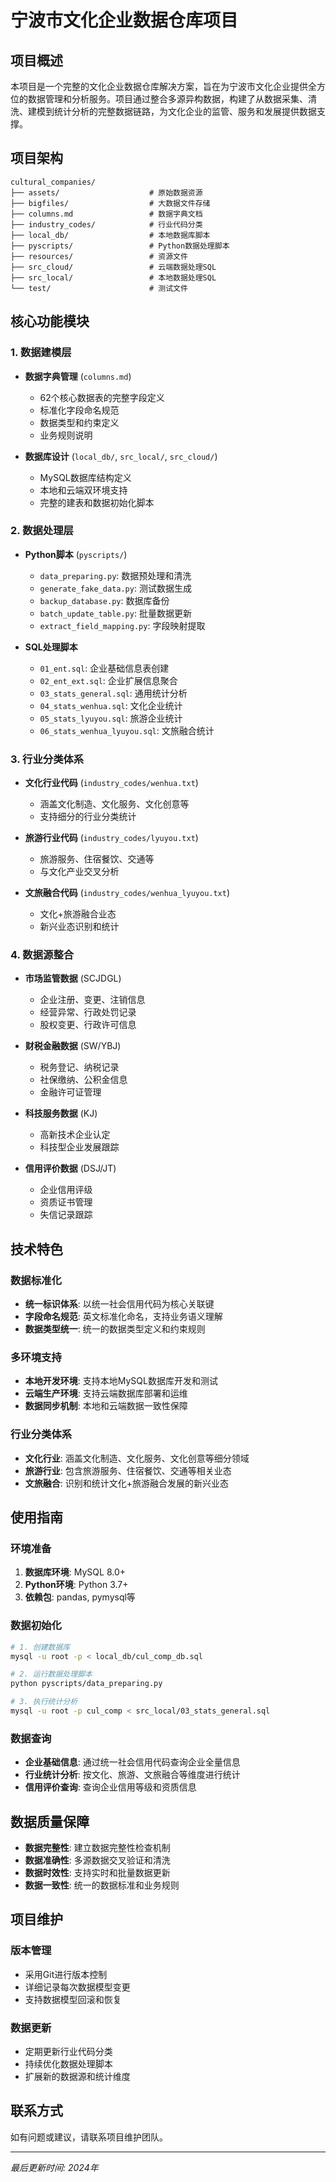 # 宁波市文化企业数据仓库项目

## 项目概述

本项目是一个完整的文化企业数据仓库解决方案，旨在为宁波市文化企业提供全方位的数据管理和分析服务。项目通过整合多源异构数据，构建了从数据采集、清洗、建模到统计分析的完整数据链路，为文化企业的监管、服务和发展提供数据支撑。

## 项目架构

```
cultural_companies/
├── assets/                    # 原始数据资源
├── bigfiles/                  # 大数据文件存储
├── columns.md                 # 数据字典文档
├── industry_codes/            # 行业代码分类
├── local_db/                  # 本地数据库脚本
├── pyscripts/                 # Python数据处理脚本
├── resources/                 # 资源文件
├── src_cloud/                 # 云端数据处理SQL
├── src_local/                 # 本地数据处理SQL
└── test/                      # 测试文件
```

## 核心功能模块

### 1. 数据建模层
- **数据字典管理** (`columns.md`)
  - 62个核心数据表的完整字段定义
  - 标准化字段命名规范
  - 数据类型和约束定义
  - 业务规则说明

- **数据库设计** (`local_db/`, `src_local/`, `src_cloud/`)
  - MySQL数据库结构定义
  - 本地和云端双环境支持
  - 完整的建表和数据初始化脚本

### 2. 数据处理层
- **Python脚本** (`pyscripts/`)
  - `data_preparing.py`: 数据预处理和清洗
  - `generate_fake_data.py`: 测试数据生成
  - `backup_database.py`: 数据库备份
  - `batch_update_table.py`: 批量数据更新
  - `extract_field_mapping.py`: 字段映射提取

- **SQL处理脚本**
  - `01_ent.sql`: 企业基础信息表创建
  - `02_ent_ext.sql`: 企业扩展信息聚合
  - `03_stats_general.sql`: 通用统计分析
  - `04_stats_wenhua.sql`: 文化企业统计
  - `05_stats_lyuyou.sql`: 旅游企业统计
  - `06_stats_wenhua_lyuyou.sql`: 文旅融合统计

### 3. 行业分类体系
- **文化行业代码** (`industry_codes/wenhua.txt`)
  - 涵盖文化制造、文化服务、文化创意等
  - 支持细分的行业分类统计

- **旅游行业代码** (`industry_codes/lyuyou.txt`)
  - 旅游服务、住宿餐饮、交通等
  - 与文化产业交叉分析

- **文旅融合代码** (`industry_codes/wenhua_lyuyou.txt`)
  - 文化+旅游融合业态
  - 新兴业态识别和统计

### 4. 数据源整合
- **市场监管数据** (SCJDGL)
  - 企业注册、变更、注销信息
  - 经营异常、行政处罚记录
  - 股权变更、行政许可信息

- **财税金融数据** (SW/YBJ)
  - 税务登记、纳税记录
  - 社保缴纳、公积金信息
  - 金融许可证管理

- **科技服务数据** (KJ)
  - 高新技术企业认定
  - 科技型企业发展跟踪

- **信用评价数据** (DSJ/JT)
  - 企业信用评级
  - 资质证书管理
  - 失信记录跟踪

## 技术特色

### 数据标准化
- **统一标识体系**: 以统一社会信用代码为核心关联键
- **字段命名规范**: 英文标准化命名，支持业务语义理解
- **数据类型统一**: 统一的数据类型定义和约束规则

### 多环境支持
- **本地开发环境**: 支持本地MySQL数据库开发和测试
- **云端生产环境**: 支持云端数据库部署和运维
- **数据同步机制**: 本地和云端数据一致性保障

### 行业分类体系
- **文化行业**: 涵盖文化制造、文化服务、文化创意等细分领域
- **旅游行业**: 包含旅游服务、住宿餐饮、交通等相关业态
- **文旅融合**: 识别和统计文化+旅游融合发展的新兴业态

## 使用指南

### 环境准备
1. **数据库环境**: MySQL 8.0+
2. **Python环境**: Python 3.7+
3. **依赖包**: pandas, pymysql等

### 数据初始化
```bash
# 1. 创建数据库
mysql -u root -p < local_db/cul_comp_db.sql

# 2. 运行数据处理脚本
python pyscripts/data_preparing.py

# 3. 执行统计分析
mysql -u root -p cul_comp < src_local/03_stats_general.sql
```

### 数据查询
- **企业基础信息**: 通过统一社会信用代码查询企业全量信息
- **行业统计分析**: 按文化、旅游、文旅融合等维度进行统计
- **信用评价查询**: 查询企业信用等级和资质信息

## 数据质量保障

- **数据完整性**: 建立数据完整性检查机制
- **数据准确性**: 多源数据交叉验证和清洗
- **数据时效性**: 支持实时和批量数据更新
- **数据一致性**: 统一的数据标准和业务规则

## 项目维护

### 版本管理
- 采用Git进行版本控制
- 详细记录每次数据模型变更
- 支持数据模型回滚和恢复

### 数据更新
- 定期更新行业代码分类
- 持续优化数据处理脚本
- 扩展新的数据源和统计维度

## 联系方式

如有问题或建议，请联系项目维护团队。

---

*最后更新时间: 2024年*